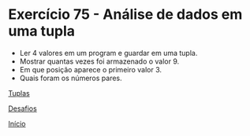 # Exercício 75 - Análise de dados em uma tupla

- Ler 4 valores em um program e guardar em uma tupla.
- Mostrar quantas vezes foi armazenado o valor 9.
- Em que posição aparece o primeiro valor 3.
- Quais foram os números pares.

[Tuplas]()

[Desafios](https://github.com/NandesLima/python-codigos/tree/master/desafios)

[Início](https://github.com/NandesLima/python-codigos)